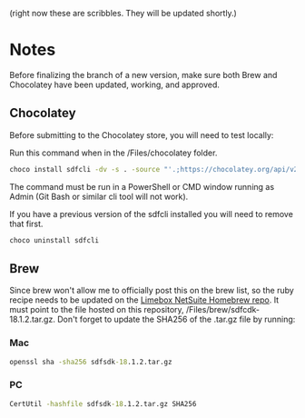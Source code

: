 (right now these are scribbles. They will be updated shortly.)

# Notes

Before finalizing the branch of a new version, make sure both Brew and Chocolatey have been updated, working, and approved.

## Chocolatey

Before submitting to the Chocolatey store, you will need to test locally:

Run this command when in the /Files/chocolatey folder.

```cmd
choco install sdfcli -dv -s . -source "'.;https://chocolatey.org/api/v2/'"
```

The command must be run in a PowerShell or CMD window running as Admin (Git Bash or similar cli tool will not work).

If you have a previous version of the sdfcli installed you will need to remove that first.

```cmd
choco uninstall sdfcli
```

## Brew

Since brew won't allow me to officially post this on the brew list, so the ruby recipe needs to be updated on the [Limebox NetSuite Homebrew repo](https://github.com/limebox/homebrew-netsuite). It must point to the file hosted on this repository, /Files/brew/sdfcdk-18.1.2.tar.gz. Don't forget to update the SHA256 of the .tar.gz file by running:

### Mac
```cmd
openssl sha -sha256 sdfsdk-18.1.2.tar.gz
```

### PC
```cmd
CertUtil -hashfile sdfsdk-18.1.2.tar.gz SHA256
```